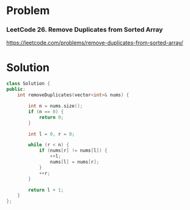 
# Problem
### LeetCode 26. Remove Duplicates from Sorted Array
https://leetcode.com/problems/remove-duplicates-from-sorted-array/

# Solution
```c++
class Solution {
public:
    int removeDuplicates(vector<int>& nums) {

        int n = nums.size();
        if (n == 0) {
            return 0;
        }

        int l = 0, r = 0;

        while (r < n) {
            if (nums[r] != nums[l]) {
                ++l;
                nums[l] = nums[r];
            }
            ++r;
        }

        return l + 1;
    }
};
```